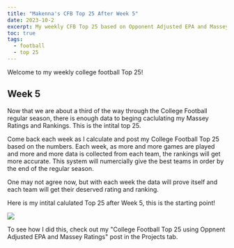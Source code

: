 ```yaml
---
title: "Makenna's CFB Top 25 After Week 5"
date: 2023-10-2
excerpt: My weekly CFB Top 25 based on Opponent Adjusted EPA and Massey Ratings
toc: true
tags:
  - football
  - top 25
---
```


Welcome to my weekly college football Top 25!

## Week 5

Now that we are about a third of the way through the College Football regular season, there is enough data to beging caclulating my Massey Ratings and Rankings. This is the intital top 25. 

Come back each week as I calculate and post my College Football Top 25 based on the numbers. Each week, as more and more games are played and more and more data is collected from each team, the rankings will get more accurate. This system will numercially give the best teams in order by the end of the regular season. 

One may not agree now, but with each week the data will prove itself and each team will get their deserved rating and ranking.

Here is my intital calulated Top 25 after Week 5, this is the starting point! 

![](/makenna-hack.github.io/portfolio/opp_adj_rank/top_25_week5.png)

To see how I did this, check out my "College Football Top 25 using Oppnent Adjusted EPA and Massey Ratings" post in the Projects tab.
